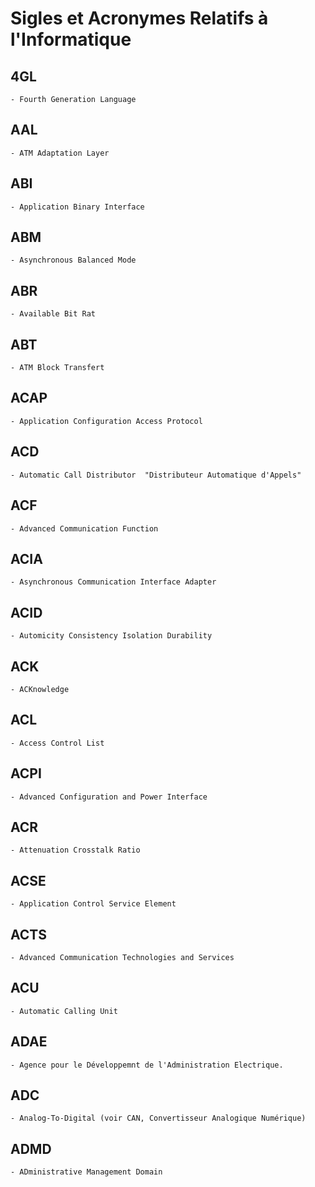 # **Sigles et Acronymes Relatifs à l'Informatique**

## **4GL**

    - Fourth Generation Language

## **AAL**

    - ATM Adaptation Layer

## **ABI**

    - Application Binary Interface

 ## **ABM**

    - Asynchronous Balanced Mode

 ## **ABR**

    - Available Bit Rat

 ## **ABT**

    - ATM Block Transfert

## **ACAP**

    - Application Configuration Access Protocol

## **ACD**

    - Automatic Call Distributor  "Distributeur Automatique d'Appels"

## **ACF**

    - Advanced Communication Function

## **ACIA**

    - Asynchronous Communication Interface Adapter

## **ACID**

    - Automicity Consistency Isolation Durability

## **ACK**

    - ACKnowledge

## **ACL**

    - Access Control List

## **ACPI**

    - Advanced Configuration and Power Interface

## **ACR**

    - Attenuation Crosstalk Ratio

## **ACSE**

    - Application Control Service Element

## **ACTS**

    - Advanced Communication Technologies and Services

## **ACU**

    - Automatic Calling Unit

## **ADAE**

    - Agence pour le Développemnt de l'Administration Electrique.

## **ADC**

    - Analog-To-Digital (voir CAN, Convertisseur Analogique Numérique)

## **ADMD**

    - ADministrative Management Domain


